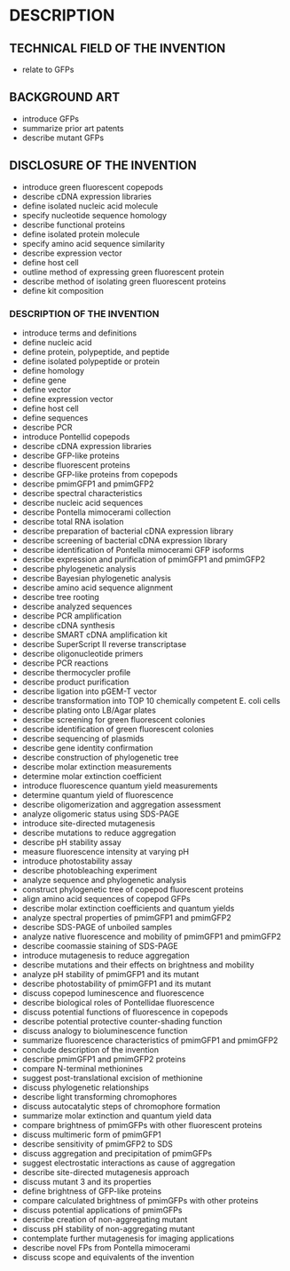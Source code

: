 # DESCRIPTION

## TECHNICAL FIELD OF THE INVENTION

- relate to GFPs

## BACKGROUND ART

- introduce GFPs
- summarize prior art patents
- describe mutant GFPs

## DISCLOSURE OF THE INVENTION

- introduce green fluorescent copepods
- describe cDNA expression libraries
- define isolated nucleic acid molecule
- specify nucleotide sequence homology
- describe functional proteins
- define isolated protein molecule
- specify amino acid sequence similarity
- describe expression vector
- define host cell
- outline method of expressing green fluorescent protein
- describe method of isolating green fluorescent proteins
- define kit composition

### DESCRIPTION OF THE INVENTION

- introduce terms and definitions
- define nucleic acid
- define protein, polypeptide, and peptide
- define isolated polypeptide or protein
- define homology
- define gene
- define vector
- define expression vector
- define host cell
- define sequences
- describe PCR
- introduce Pontellid copepods
- describe cDNA expression libraries
- describe GFP-like proteins
- describe fluorescent proteins
- describe GFP-like proteins from copepods
- describe pmimGFP1 and pmimGFP2
- describe spectral characteristics
- describe nucleic acid sequences
- describe Pontella mimocerami collection
- describe total RNA isolation
- describe preparation of bacterial cDNA expression library
- describe screening of bacterial cDNA expression library
- describe identification of Pontella mimocerami GFP isoforms
- describe expression and purification of pmimGFP1 and pmimGFP2
- describe phylogenetic analysis
- describe Bayesian phylogenetic analysis
- describe amino acid sequence alignment
- describe tree rooting
- describe analyzed sequences
- describe PCR amplification
- describe cDNA synthesis
- describe SMART cDNA amplification kit
- describe SuperScript II reverse transcriptase
- describe oligonucleotide primers
- describe PCR reactions
- describe thermocycler profile
- describe product purification
- describe ligation into pGEM-T vector
- describe transformation into TOP 10 chemically competent E. coli cells
- describe plating onto LB/Agar plates
- describe screening for green fluorescent colonies
- describe identification of green fluorescent colonies
- describe sequencing of plasmids
- describe gene identity confirmation
- describe construction of phylogenetic tree
- describe molar extinction measurements
- determine molar extinction coefficient
- introduce fluorescence quantum yield measurements
- determine quantum yield of fluorescence
- describe oligomerization and aggregation assessment
- analyze oligomeric status using SDS-PAGE
- introduce site-directed mutagenesis
- describe mutations to reduce aggregation
- describe pH stability assay
- measure fluorescence intensity at varying pH
- introduce photostability assay
- describe photobleaching experiment
- analyze sequence and phylogenetic analysis
- construct phylogenetic tree of copepod fluorescent proteins
- align amino acid sequences of copepod GFPs
- describe molar extinction coefficients and quantum yields
- analyze spectral properties of pmimGFP1 and pmimGFP2
- describe SDS-PAGE of unboiled samples
- analyze native fluorescence and mobility of pmimGFP1 and pmimGFP2
- describe coomassie staining of SDS-PAGE
- introduce mutagenesis to reduce aggregation
- describe mutations and their effects on brightness and mobility
- analyze pH stability of pmimGFP1 and its mutant
- describe photostability of pmimGFP1 and its mutant
- discuss copepod luminescence and fluorescence
- describe biological roles of Pontellidae fluorescence
- discuss potential functions of fluorescence in copepods
- describe potential protective counter-shading function
- discuss analogy to bioluminescence function
- summarize fluorescence characteristics of pmimGFP1 and pmimGFP2
- conclude description of the invention
- describe pmimGFP1 and pmimGFP2 proteins
- compare N-terminal methionines
- suggest post-translational excision of methionine
- discuss phylogenetic relationships
- describe light transforming chromophores
- discuss autocatalytic steps of chromophore formation
- summarize molar extinction and quantum yield data
- compare brightness of pmimGFPs with other fluorescent proteins
- discuss multimeric form of pmimGFP1
- describe sensitivity of pmimGFP2 to SDS
- discuss aggregation and precipitation of pmimGFPs
- suggest electrostatic interactions as cause of aggregation
- describe site-directed mutagenesis approach
- discuss mutant 3 and its properties
- define brightness of GFP-like proteins
- compare calculated brightness of pmimGFPs with other proteins
- discuss potential applications of pmimGFPs
- describe creation of non-aggregating mutant
- discuss pH stability of non-aggregating mutant
- contemplate further mutagenesis for imaging applications
- describe novel FPs from Pontella mimocerami
- discuss scope and equivalents of the invention

